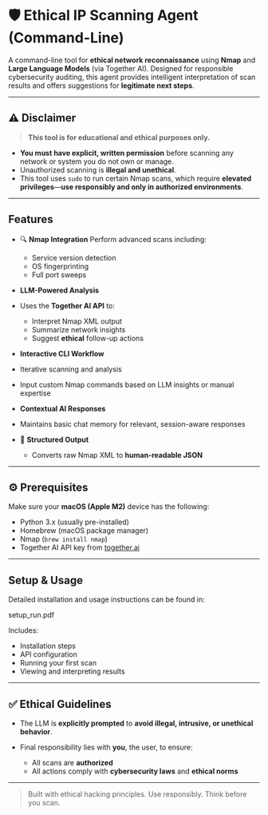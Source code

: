 

# 🛡️ Ethical IP Scanning Agent (Command-Line)

A command-line tool for **ethical network reconnaissance** using **Nmap** and **Large Language Models** (via Together AI). Designed for responsible cybersecurity auditing, this agent provides intelligent interpretation of scan results and offers suggestions for **legitimate next steps**.

---

## ⚠️ Disclaimer

> **This tool is for educational and ethical purposes only.**

* **You must have explicit, written permission** before scanning any network or system you do not own or manage.
* Unauthorized scanning is **illegal and unethical**.
* This tool uses `sudo` to run certain Nmap scans, which require **elevated privileges**—**use responsibly and only in authorized environments**.

---

##  Features

* 🔍 **Nmap Integration**
  Perform advanced scans including:

  * Service version detection
  * OS fingerprinting
  * Full port sweeps

*  **LLM-Powered Analysis**

  * Uses the **Together AI API** to:

    * Interpret Nmap XML output
    * Summarize network insights
    * Suggest **ethical** follow-up actions

*  **Interactive CLI Workflow**

  * Iterative scanning and analysis
  * Input custom Nmap commands based on LLM insights or manual expertise

*  **Contextual AI Responses**

  * Maintains basic chat memory for relevant, session-aware responses

* 📂 **Structured Output**

  * Converts raw Nmap XML to **human-readable JSON**

---

## ⚙️ Prerequisites

Make sure your **macOS (Apple M2)** device has the following:

*  Python 3.x (usually pre-installed)
*  Homebrew (macOS package manager)
*  Nmap (`brew install nmap`)
*  Together AI API key from [together.ai](https://together.ai/)

---

##  Setup & Usage

Detailed installation and usage instructions can be found in:

setup_run.pdf

Includes:

* Installation steps
* API configuration
* Running your first scan
* Viewing and interpreting results

---

## ✅ Ethical Guidelines

* The LLM is **explicitly prompted** to **avoid illegal, intrusive, or unethical behavior**.
* Final responsibility lies with **you**, the user, to ensure:

  * All scans are **authorized**
  * All actions comply with **cybersecurity laws** and **ethical norms**


---

>  Built with ethical hacking principles.
>  Use responsibly. Think before you scan.

